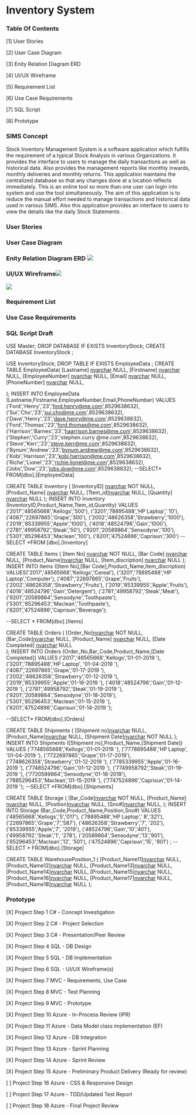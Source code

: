 # Inventory System

### Table Of Contents

[1] User Stories

[2] User Case Diagram

[3] Enity Relation Diagram ERD

[4]  UI/UX Wireframe

[5] Requirement List

[6] Use Case Requirements

[7] SQL Script 

[8] Prototype

### SIMS Concept
Stock Inventory Management System is a  software application which fulfills the requirement of a typical Stock Analysis in various Organizations. It provides the interface to users to manage the daily transactions as well as historical data. Also provides the management reports like monthly inwards, monthly deliveries and monthly returns. This application maintains the centralized database so that any changes done at a location reflects immediately. This is an online tool so more than one user can login into system and use the tool simultaneously. The aim of this application is to reduce the manual effort needed to manage transactions and historical data used in various SIMS. Also this application provides an interface to users to view the details like the daily Stock Statements .

### User Stories 

### User Case Diagram

### Enity Relation Diagram ERD <img src="Stock Inventory Managment System ERD.png">

### UI/UX Wireframe![](https://github.com/showfella/Inventory-Management-systems-SIMS/blob/master/Stock%20Inventory%20Managment%20System%20WireFrame%20Draft_Page_1.png) 
![](https://github.com/showfella/Inventory-Management-systems-SIMS/blob/master/Stock%20Inventory%20Managment%20System%20WireFrame%20Draft_Page_2.png)
### Requirement List

### Use Case Requirements

### SQL Script Draft
USE Master;
DROP DATABASE IF EXISTS InventoryStock;
CREATE DATABASE	InventoryStock ;

USE InventoryStock;
DROP TABLE IF EXISTS EmployeeData ;
CREATE TABLE EmployeeData(
	[Lastname] [nvarchar](max) NULL,
	[Firstname] [nvarchar](max) NULL,
	[EmployeeNumber] [nvarchar](max) NULL,
	[Email] [nvarchar](256) NULL,
	[PhoneNumber] [nvarchar](max) NULL,
	
);
INSERT INTO EmployeeData (Lastname,Firstname,EmployeeNumber,Email,PhoneNumber)
 VALUES ('Ford','Henry','23','ford.henry@me.com',8529638632),
		('Sui','Cho','23','sui.cho@me.com',8529638632),
		('Dave','Henry','23','dave.henry@me.com',8529638632),
		('Ford','Thomas','23','ford.thomas@me.com',8529638632),
		('Harrison','Barnes','23','haarrison.barnes@me.com',8529638632),
		('Stephen','Curry','23','stephen.curry @me.com',8529638632),
		('Steve','Kerr','23','steve.kerr@me.com',8529638632),
		('Bynum','Andrew','23','bynum.andrew@me.com',8529638632),
		('Kobi','Harrison','23','kobi.harrison@me.com',8529638632),
		('Riche','Lionel','23','richie.lionel@me.com',8529638632),
		('Jobs','Dow','23','jobs.dow@me.com',8529638632);
--SELECT* FROM[dbo].[EmployeeData]


CREATE TABLE Inventory (
	[InventoryID] [nvarchar](128) NOT NULL,
	[Product_Name] [nvarchar](max) NULL,
	[Ttem_id][nvarchar](max) NULL,
	[Quantity] [nvarchar](max) NULL
);
INSERT INTO Inventory (InventoryID,Product_Name,Ttem_id,Quantity)
VALUES	('2017','48565668','Kellogs','500'),
		('3201','78895488','HP Laptop',' 10'),
		('4087','22697865','Grape','300'),
		('2002','48626358','Strawberry','1000'),
		('2019','85339955','Apple','1000'),
		('4018','48524796','Gain','1000'),
		('2781','49958792','Steak','50'),
		('9201','20589864','Sensodyne','100'),
		('5301','85296453','Maclean','100'),
		('8201','47524896','Caprisun','300')
--SELECT *FROM [dbo].[Inventory]

CREATE TABLE Items
(
	[Item No] [nvarchar](128) NOT NULL,
	[Bar Code] [nvarchar](max) NULL,
	[Product_Name][nvarchar](max) NULL,
	[Item_discription] [nvarchar](max) NULL
);
INSERT INTO Items ([Item No],[Bar Code],Product_Name,Item_discription)
			VALUES('2017','48565668','Kellogs','Cereal'),
				  ('3201','78895488','HP Laptop','Computer'),
				  ('4087','22697865','Grape','Fruits'),
				  ('2002','48626358','Strawberry','Fruits'),
			      ('2019','85339955','Apple','Fruits'),
			      ('4018','48524796','Gain','Detergent'),
			      ('2781','49958792','Steak','Meat'),
				  ('9201','20589864','Sensodyne','Toothpaste'),
			      ('5301','85296453','Maclean','Toothpaste'),
				  ('8201','47524896','Caprisun','Beverage');

--SELECT * FROM[dbo].[Items]

CREATE TABLE Orders
(
	[Order_No][nvarchar](128) NOT NULL,	
	[Bar_Code][nvarchar](max) NULL,
	[Product_Name] [nvarchar](max) NULL,
	[Date Completed] [nvarchar](max) NULL	
);
INSERT INTO Orders (Order_No,Bar_Code,Product_Name,[Date Completed])
VALUES
('2017','48565668','Kellogs','01-01-2019 '),
('3201','78895488','HP Laptop', '01-04-2019 '),
('4087','22697865','Grape','01-17-2019 '),
('2002','48626358','Strawberry','01-12-2019 '),
('2019','85339955','Apple','01-16-2019 '),
('4018','48524796','Gain','01-12-2019 '),
('2781','49958792','Steak','01-19-2019 '),
('9201','20589864','Sensodyne','01-18-2019'),
('5301','85296453','Maclean','01-15-2019 '),
('8201','47524896','Caprisun','01-14-2019 ');

--SELECT* FROM[dbo].[Orders]

CREATE TABLE Shipments
(
	[Shipment no][nvarchar](max) NULL,
	[Product_Name][nvarchar](max) NULL,	
	[Shipment Date][nvarchar](128) NOT NULL
);
INSERT INTO Shipments ([Shipment no],Product_Name,[Shipment Date]) 
VALUES		('7748565668','Kellogs','01-01-2019 '),
			('7778895488','HP Laptop', '01-04-2019 '),
			('7722697865','Grape','01-17-2019'),
			('7748626358','Strawberry','01-12-2019 '),
			('7785339955','Apple','01-16-2019 '),
			('7748524796','Gain','01-12-2019 '),
			('7749958792','Steak','01-19-2019 '),
			('7720589864','Sensodyne','01-18-2019'),
			('7885296453','Maclean','01-15-2019 '),
			('7747524896','Caprisun','01-14-2019 ');
--SELECT *FROM[dbo].[Shipments]


CREATE TABLE Storage
(
	[Bar_Code][nvarchar](128) NOT NULL,
	[Product_Name] [nvarchar](max) NULL,
	[Position][nvarchar](max) NULL,
	[Sno#][nvarchar](max) NULL,	
); 
INSERT INTO Storage (Bar_Code,Product_Name,Position,Sno#)
VALUES	('48565668','Kellogs','5','017'),
		('78895488','HP Laptop',' 8','321'),
		('22697865','Grape','7','587'),
		('48626358','Strawberry','7', '202'),
		('85339955','Apple','7', '2019'),
		('48524796','Gain','10','401'),
		('49958792','Steak','1', '278'),
		('20589864','Sensodyne','13','901'),
		('85296453','Maclean','12', '501'),
		('47524896','Caprisun','15', '801')
;
--SELECT * FROM[dbo].[Storage]


CREATE TABLE WarehousePosition_1
(
	[Product_Name11][nvarchar](max) NULL,
	[Product_Name12][nvarchar](max) NULL,
	[Product_Name13][nvarchar](max) NULL,
	[Product_Name14][nvarchar](max) NULL,
	[Product_Name15][nvarchar](max) NULL,
	[Product_Name16][nvarchar](max) NULL,
	[Product_Name17][nvarchar](max) NULL,
	[Product_Name18][nvarchar](max) NULL
);
 

### Prototype



[X] Project Step 1 C# - Concept Investigation

[X] Project Step 2 C# - Project Selection

[X] Project Step 3 C# - Presentation/Peer Review

[X] Project Step 4 SQL - DB Design

[X] Project Step 5 SQL - DB Implementation

[X] Project Step 6 SQL - UI/UX Wireframe(s)

[X] Project Step 7 MVC - Requirements, Use Case

[X] Project Step 8 MVC - Test Planning

[X] Project Step 9 MVC - Prototype

[X] Project Step 10 Azure - In-Process Review (IPR)

[X] Project Step 11 Azure - Data Model class implementation (EF)

[X] Project Step 12 Azure - DB Integration

[X] Project Step 13 Azure - Sprint Planning

[X] Project Step 14 Azure - Sprint Review

[X] Project Step 15 Azure - Preliminary Product Delivery (Ready for review)

[ ] Project Step 16 Azure - CSS & Responsive Design

[ ] Project Step 17 Azure - TDD/Updated Test Report

[ ] Project Step 18 Azure - Final Project Review
